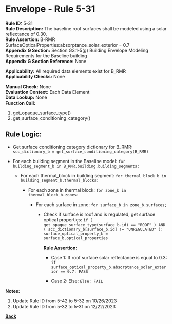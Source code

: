 
# Envelope - Rule 5-31  

**Rule ID:** 5-31  
**Rule Description:** The baseline roof surfaces shall be modeled using a solar reflectance of 0.30.  
**Rule Assertion:** B-RMR SurfaceOpticalProperties:absorptance_solar_exterior = 0.7  
**Appendix G Section:** Section G3.1-5(g) Building Envelope Modeling Requirements for the Baseline building  
**Appendix G Section Reference:** None  

**Applicability:** All required data elements exist for B_RMR  
**Applicability Checks:**  None  

**Manual Check:** None  
**Evaluation Context:** Each Data Element  
**Data Lookup:** None  
**Function Call:**  

  1. get_opaque_surface_type()
  2. get_surface_conditioning_category()

## Rule Logic:  

- Get surface conditioning category dictionary for B_RMR: `scc_dictionary_b = get_surface_conditioning_category(B_RMR)`

- For each building segment in the Baseline model: `for building_segment_b in B_RMR.building.building_segments:`  

  - For each thermal_block in building segment: `for thermal_block_b in building_segment_b.thermal_blocks:`  

    - For each zone in thermal block: `for zone_b in thermal_block_b.zones:`  

      - For each surface in zone: `for surface_b in zone_b.surfaces;`

        - Check if surface is roof and is regulated, get surface optical properties: `if ( get_opaque_surface_type(surface_b.id) == "ROOF" ) AND ( scc_dictionary_b[surface_b.id] != "UNREGULATED" ): surface_optical_property_b = surface_b.optical_properties`  

          **Rule Assertion:**  

          - Case 1: If roof surface solar reflectance is equal to 0.3: `if surface_optical_property_b.absorptance_solar_exterior == 0.7: PASS`  

          - Case 2: Else: `Else: FAIL`

**Notes:**

1. Update Rule ID from 5-42 to 5-32 on 10/26/2023
2. Update Rule ID from 5-32 to 5-31 on 12/22/2023

**[Back](../_toc.md)**
